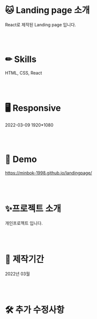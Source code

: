 <br>
<br>
<br>
<br>
  
# 🐱 Landing page 소개
React로 제작된 Landing page 입니다.<br>

<br>
<br>

# ✏ Skills
HTML, CSS, React

<br>
<br>

# 🖥 Responsive
2022-03-09 1920*1080
<!-- Desktop, Laptop, Tablet, Mobile -->

<br>
<br>

# 👀 Demo
https://minbok-1998.github.io/landingpage/

<br>
<br>
 
# ✨프로젝트 소개
개인프로젝트 입니다.<br>

<br>
<br>

# 📆 제작기간
2022년 03월

<br>
<br>

# 🛠 추가 수정사항